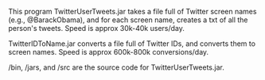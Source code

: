 This program TwitterUserTweets.jar takes a file full of Twitter screen names (e.g., @BarackObama), and for each screen name, creates a txt of all the person's tweets. Speed is approx 30k-40k users/day.

TwitterIDToName.jar converts a file full of Twitter IDs, and converts them to screen names. Speed is approx 600k-800k conversions/day.

/bin, /jars, and /src are the source code for TwitterUserTweets.jar.
